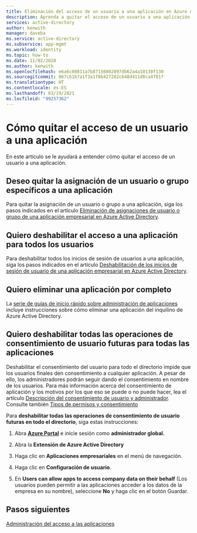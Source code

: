 ```yaml
---
title: Eliminación del acceso de un usuario a una aplicación en Azure Active Directory
description: Aprenda a quitar el acceso de un usuario a una aplicación en Azure Active Directory
services: active-directory
author: kenwith
manager: daveba
ms.service: active-directory
ms.subservice: app-mgmt
ms.workload: identity
ms.topic: how-to
ms.date: 11/02/2020
ms.author: kenwith
ms.openlocfilehash: e6a6c00811a7b87156802897db62a4a10130f130
ms.sourcegitcommit: 867cb1b7a1f3a1f0b427282c648d411d0ca4f81f
ms.translationtype: HT
ms.contentlocale: es-ES
ms.lasthandoff: 03/19/2021
ms.locfileid: "99257362"
---
```

# <a name="how-to-remove-a-users-access-to-an-application"></a>Cómo quitar el acceso de un usuario a una aplicación

En este artículo se le ayudará a entender cómo quitar el acceso de un usuario a una aplicación.

## <a name="i-want-to-remove-a-specific-users-or-groups-assignment-to-an-application"></a>Deseo quitar la asignación de un usuario o grupo específicos a una aplicación

Para quitar la asignación de un usuario o grupo a una aplicación, siga los pasos indicados en el artículo [Eliminación de asignaciones de usuario o grupo de una aplicación empresarial en Azure Active Directory](./assign-user-or-group-access-portal.md).

## <a name="i-want-to-disable-all-access-to-an-application-for-every-user"></a>Quiero deshabilitar el acceso a una aplicación para todos los usuarios

Para deshabilitar todos los inicios de sesión de usuarios a una aplicación, siga los pasos indicados en el artículo [Deshabilitación de los inicios de sesión de usuario de una aplicación empresarial en Azure Active Directory](./disable-user-sign-in-portal.md).

## <a name="i-want-to-delete-an-application-entirely"></a>Quiero eliminar una aplicación por completo

La [serie de guías de inicio rápido sobre administración de aplicaciones](delete-application-portal.md) incluye instrucciones sobre cómo eliminar una aplicación del inquilino de Azure Active Directory.

## <a name="i-want-to-disable-all-future-user-consent-operations-to-any-application"></a>Quiero deshabilitar todas las operaciones de consentimiento de usuario futuras para todas las aplicaciones

Deshabilitar el consentimiento del usuario para todo el directorio impide que los usuarios finales den consentimiento a cualquier aplicación. A pesar de ello, los administradores podrán seguir dando el consentimiento en nombre de los usuarios. Para más información acerca del consentimiento de aplicación y los motivos por los que eso se puede o no puede hacer, lea el artículo [Descripción del consentimiento de usuario y administrador](../develop/howto-convert-app-to-be-multi-tenant.md#understand-user-and-admin-consent). Consulte también [Tipos de permisos y consentimiento](../develop/v2-permissions-and-consent.md)

Para **deshabilitar todas las operaciones de consentimiento de usuario futuras en todo el directorio**, siga estas instrucciones:

1.  Abra [**Azure Portal**](https://portal.azure.com/) e inicie sesión como **administrador global.**

2.  Abra la **Extensión de Azure Active Directory** 

3.  Haga clic en **Aplicaciones empresariales** en el menú de navegación.

5.  Haga clic en **Configuración de usuario**.

6.  En **Users can allow apps to access company data on their behalf** (Los usuarios pueden permitir a las aplicaciones acceder a los datos de la empresa en su nombre), seleccione **No** y haga clic en el botón Guardar.


## <a name="next-steps"></a>Pasos siguientes

[Administración del acceso a las aplicaciones](what-is-access-management.md)